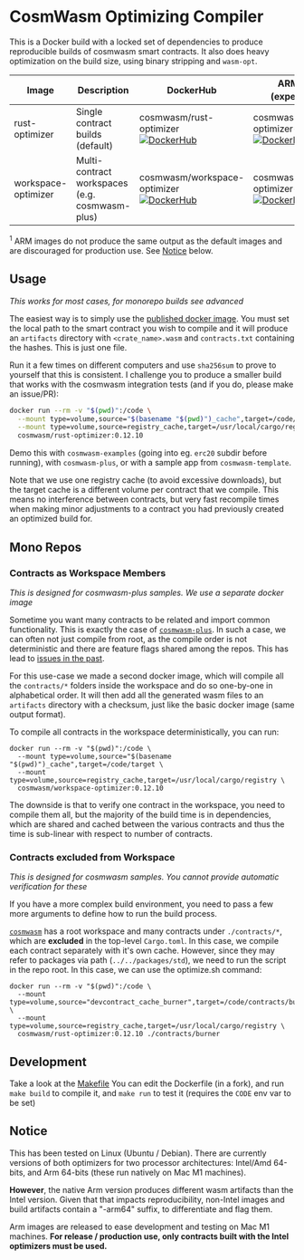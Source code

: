 # CosmWasm Optimizing Compiler

This is a Docker build with a locked set of dependencies to produce
reproducible builds of cosmwasm smart contracts. It also does heavy
optimization on the build size, using binary stripping and `wasm-opt`.

| Image               | Description                                    | DockerHub                                                                                                                                                                                       | ARM images (experimental<sup>1</sup>)                                                                                                                                                                             |
| ------------------- | ---------------------------------------------- | ----------------------------------------------------------------------------------------------------------------------------------------------------------------------------------------------- | ----------------------------------------------------------------------------------------------------------------------------------------------------------------------------------------------------------------- |
| rust-optimizer      | Single contract builds (default)               | cosmwasm/rust-optimizer<br />[![DockerHub](https://img.shields.io/docker/v/cosmwasm/rust-optimizer?sort=semver&style=plastic)](https://hub.docker.com/r/cosmwasm/rust-optimizer)                | cosmwasm/rust-optimizer-arm64<br />[![DockerHub](https://img.shields.io/docker/v/cosmwasm/rust-optimizer-arm64?sort=semver&style=plastic)](https://hub.docker.com/r/cosmwasm/rust-optimizer-arm64)                |
| workspace-optimizer | Multi-contract workspaces (e.g. cosmwasm-plus) | cosmwasm/workspace-optimizer<br />[![DockerHub](https://img.shields.io/docker/v/cosmwasm/workspace-optimizer?sort=semver&style=plastic)](https://hub.docker.com/r/cosmwasm/workspace-optimizer) | cosmwasm/workspace-optimizer-arm64<br />[![DockerHub](https://img.shields.io/docker/v/cosmwasm/workspace-optimizer-arm64?sort=semver&style=plastic)](https://hub.docker.com/r/cosmwasm/workspace-optimizer-arm64) |

<sup>1</sup> ARM images do not produce the same output as the default images and are discouraged for production use. See [Notice](#notice) below.

## Usage

_This works for most cases, for monorepo builds see advanced_

The easiest way is to simply use the [published docker image](https://hub.docker.com/r/cosmwasm/rust-optimizer).
You must set the local path to the smart contract you wish to compile and
it will produce an `artifacts` directory with `<crate_name>.wasm`
and `contracts.txt` containing the hashes. This is just one file.

Run it a few times on different computers
and use `sha256sum` to prove to yourself that this is consistent. I challenge
you to produce a smaller build that works with the cosmwasm integration tests
(and if you do, please make an issue/PR):

```sh
docker run --rm -v "$(pwd)":/code \
  --mount type=volume,source="$(basename "$(pwd)")_cache",target=/code/target \
  --mount type=volume,source=registry_cache,target=/usr/local/cargo/registry \
  cosmwasm/rust-optimizer:0.12.10
```

Demo this with `cosmwasm-examples` (going into eg. `erc20` subdir before running),
with `cosmwasm-plus`, or with a sample app from `cosmwasm-template`.

Note that we use one registry cache (to avoid excessive downloads), but the target cache is a different volume per
contract that we compile. This means no interference between contracts, but very fast recompile times when making
minor adjustments to a contract you had previously created an optimized build for.

## Mono Repos

### Contracts as Workspace Members

_This is designed for cosmwasm-plus samples. We use a separate docker image_

Sometime you want many contracts to be related and import common functionality. This is
exactly the case of [`cosmwasm-plus`](https://github.com/CosmWasm/cosmwasm-plus).
In such a case, we can often not just compile from root, as the compile order is
not deterministic and there are feature flags shared among the repos.
This has lead to [issues in the past](https://github.com/CosmWasm/rust-optimizer/issues/21).

For this use-case we made a second docker image, which will compile all the
`contracts/*` folders inside the workspace and do so one-by-one in alphabetical order.
It will then add all the generated wasm files to an `artifacts` directory with a checksum,
just like the basic docker image (same output format).

To compile all contracts in the workspace deterministically, you can run:

```shell
docker run --rm -v "$(pwd)":/code \
  --mount type=volume,source="$(basename "$(pwd)")_cache",target=/code/target \
  --mount type=volume,source=registry_cache,target=/usr/local/cargo/registry \
  cosmwasm/workspace-optimizer:0.12.10
```

The downside is that to verify one contract in the workspace, you need to compile them
all, but the majority of the build time is in dependencies, which are shared and cached
between the various contracts and thus the time is sub-linear with respect to number
of contracts.

### Contracts excluded from Workspace

_This is designed for cosmwasm samples. You cannot provide automatic verification for these_

If you have a more complex build environment, you need to pass a few more
arguments to define how to run the build process.

[`cosmwasm`](https://github.com/CosmWasm/cosmwasm) has a root workspace
and many contracts under `./contracts/*`, which are **excluded** in the
top-level `Cargo.toml`. In this case, we compile each contract separately
with it's own cache. However, since they may refer to packages via path
(`../../packages/std`), we need to run the script in the repo root. In this
case, we can use the optimize.sh command:

```shell
docker run --rm -v "$(pwd)":/code \
  --mount type=volume,source="devcontract_cache_burner",target=/code/contracts/burner/target \
  --mount type=volume,source=registry_cache,target=/usr/local/cargo/registry \
  cosmwasm/rust-optimizer:0.12.10 ./contracts/burner
```

## Development

Take a look at the [Makefile](https://github.com/CosmWasm/rust-optimizer/blob/master/Makefile)
You can edit the Dockerfile (in a fork), and run `make build` to compile it,
and `make run` to test it (requires the `CODE` env var to be set)

## Notice

This has been tested on Linux (Ubuntu / Debian). There are currently versions of both optimizers for two processor
architectures: Intel/Amd 64-bits, and Arm 64-bits (these run natively on Mac M1 machines).

**However**, the native Arm version produces different wasm artifacts than the Intel version. Given that that impacts
reproducibility, non-Intel images and build artifacts contain a "-arm64" suffix, to differentiate and flag them.

Arm images are released to ease development and testing on Mac M1 machines. **For release / production use,
only contracts built with the Intel optimizers must be used.**
